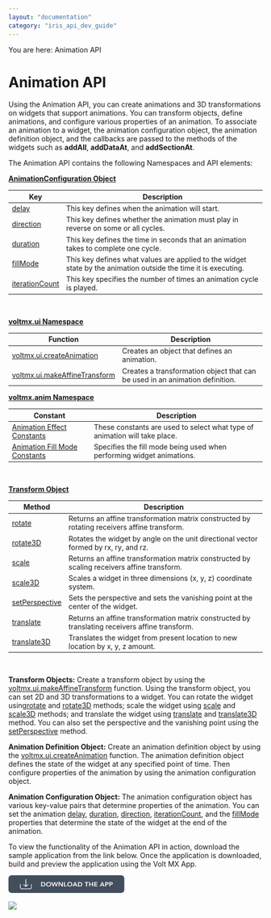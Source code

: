 ```yaml
---
layout: "documentation"
category: "iris_api_dev_guide"
---
```

                             

You are here: Animation API

Animation API
=============

Using the Animation API, you can create animations and 3D transformations on widgets that support animations. You can transform objects, define animations, and configure various properties of an animation. To associate an animation to a widget, the animation configuration object, the animation definition object, and the callbacks are passed to the methods of the widgets such as **addAll**, **addDataAt**, and **addSectionAt**.

The Animation API contains the following Namespaces and API elements:

**[AnimationConfiguration Object](animationconfiguration_object.html)**

| Key | Description |
| --- | --- |
| [delay](animationconfiguration_object.html#delay) | This key defines when the animation will start. |
| [direction](animationconfiguration_object.html#directio) | This key defines whether the animation must play in reverse on some or all cycles. |
| [duration](animationconfiguration_object.html#duration) | This key defines the time in seconds that an animation takes to complete one cycle. |
| [fillMode](animationconfiguration_object.html#fillMode) | This key defines what values are applied to the widget state by the animation outside the time it is executing. |
| [iterationCount](animationconfiguration_object.html#iteratio) | This key specifies the number of times an animation cycle is played. |

 

**[voltmx.ui Namespace](voltmx.ui_functions.html)**

| Function | Description |
| --- | --- |
| [voltmx.ui.createAnimation](voltmx.ui_functions_createanimation.html) | Creates an object that defines an animation. |
| [voltmx.ui.makeAffineTransform](voltmx.ui_functions_makeaffinetransform.html) | Creates a transformation object that can be used in an animation definition. |

**[voltmx.anim Namespace](voltmx.anim_constants.html)**

| Constant | Description |
| --- | --- |
| [Animation Effect Constants](voltmx.anim_constants.html#AnimationEffectConstants) | These constants are used to select what type of animation will take place. |
| [Animation Fill Mode Constants](voltmx.anim_constants.html#AnimationFillMode) | Specifies the fill mode being used when performing widget animations. |

 

**[Transform Object](transform_object_methods.html)**

| Method | Description |
| --- | --- |
| [rotate](transform_object_methods.html#rotate) | Returns an affine transformation matrix constructed by rotating receivers affine transform. |
| [rotate3D](transform_object_methods.html#rotate3D) | Rotates the widget by angle on the unit directional vector formed by rx, ry, and rz. |
| [scale](transform_object_methods.html#scale) | Returns an affine transformation matrix constructed by scaling receivers affine transform. |
| [scale3D](transform_object_methods.html#scale3D) | Scales a widget in three dimensions (x, y, z) coordinate system. |
| [setPerspective](transform_object_methods.html#setPersp) | Sets the perspective and sets the vanishing point at the center of the widget. |
| [translate](transform_object_methods.html#translat) | Returns an affine transformation matrix constructed by translating receivers affine transform. |
| [translate3D](transform_object_methods.html#translate3D) | Translates the widget from present location to new location by x, y, z amount. |

 

**Transform Objects:** Create a transform object by using the [voltmx.ui.makeAffineTransform](voltmx.ui_functions_makeaffinetransform.html) function. Using the transform object, you can set 2D and 3D transformations to a widget. You can rotate the widget using[rotate](transform_object_methods.html#rotate) and [rotate3D](transform_object_methods.html#rotate3D) methods; scale the widget using [scale](transform_object_methods.html#scale) and [scale3D](transform_object_methods.html#scale3D) methods; and translate the widget using [translate](transform_object_methods.html#translat) and [translate3D](transform_object_methods.html#translate3D) method. You can also set the perspective and the vanishing point using the [setPerspective](transform_object_methods.html#setPersp) method.

**Animation Definition Object:** Create an animation definition object by using the [voltmx.ui.createAnimation](voltmx.ui_functions_createanimation.html) function. The animation definition object defines the state of the widget at any specified point of time. Then configure properties of the animation by using the animation configuration object.

**Animation Configuration Object:** The animation configuration object has various key-value pairs that determine properties of the animation. You can set the animation [delay](animationconfiguration_object.html#delay), [duration](animationconfiguration_object.html#duration), [direction](animationconfiguration_object.html#directio), [iterationCount](animationconfiguration_object.html#iteratio), and the [fillMode](animationconfiguration_object.html#fillMode) properties that determine the state of the widget at the end of the animation.

To view the functionality of the Animation API in action, download the sample application from the link below. Once the application is downloaded, build and preview the application using the Volt MX App.

[![](resources/images/download_button_10_230x35.png)](https://github.com/kony/Animations_FeatureApp)

![](resources/prettify/onload.png)
